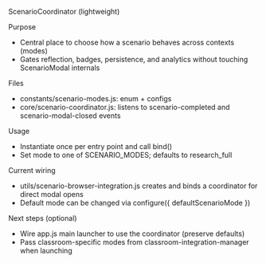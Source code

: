 ScenarioCoordinator (lightweight)

Purpose

- Central place to choose how a scenario behaves across contexts (modes)
- Gates reflection, badges, persistence, and analytics without touching ScenarioModal internals

Files

- constants/scenario-modes.js: enum + configs
- core/scenario-coordinator.js: listens to scenario-completed and scenario-modal-closed events

Usage

- Instantiate once per entry point and call bind()
- Set mode to one of SCENARIO_MODES; defaults to research_full

Current wiring

- utils/scenario-browser-integration.js creates and binds a coordinator for direct modal opens
- Default mode can be changed via configure({ defaultScenarioMode })

Next steps (optional)

- Wire app.js main launcher to use the coordinator (preserve defaults)
- Pass classroom-specific modes from classroom-integration-manager when launching
